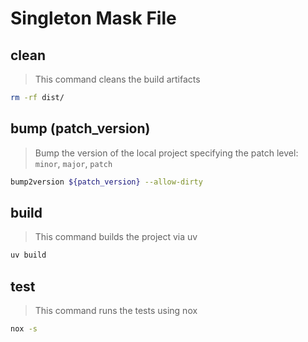 # Singleton Mask File

## clean

> This command cleans the build artifacts

```bash
rm -rf dist/
```

## bump (patch_version)

> Bump the version of the local project specifying the patch level: `minor`, `major`, `patch`

```bash
bump2version ${patch_version} --allow-dirty
```

## build

> This command builds the project via uv

```bash
uv build
```

## test

> This command runs the tests using nox

```bash
nox -s
```

